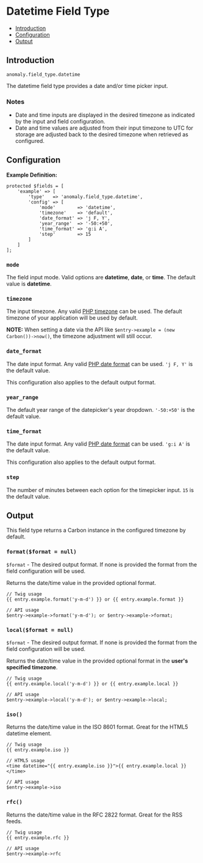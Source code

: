 # Datetime Field Type

- [Introduction](#introduction)
- [Configuration](#configuration)
- [Output](#output)


<a name="introduction"></a>
## Introduction

`anomaly.field_type.datetime`

The datetime field type provides a date and/or time picker input.

### Notes

- Date and time inputs are displayed in the desired timezone as indicated by the input and field configuration.
- Date and time values are adjusted from their input timezone to UTC for storage are adjusted back to the desired timezone when retrieved as configured.


<a name="configuration"></a>
## Configuration

**Example Definition:**

    protected $fields = [
        'example' => [
            'type'   => 'anomaly.field_type.datetime',
            'config' => [
                'mode'        => 'datetime',
                'timezone'    => 'default',
                'date_format' => 'j F, Y',
                'year_range'  => '-50:+50',
                'time_format' => 'g:i A',
                'step'        => 15
            ]
        ]
    ];

### `mode`

The field input mode. Valid options are **datetime**, **date**, or **time**. The default value is **datetime**.

### `timezone`

The input timezone. Any valid [PHP timezone](http://php.net/manual/en/timezones.php) can be used. The default timezone of your application will be used by default.

**NOTE:** When setting a date via the API like `$entry->example = (new Carbon())->now()`, the timezone adjustment will still occur.

### `date_format`

The date input format. Any valid [PHP date format](http://php.net/manual/en/function.date.php) can be used. `'j F, Y'` is the default value.

This configuration also applies to the default output format. 

### `year_range`

The default year range of the datepicker's year dropdown. `'-50:+50'` is the default value.
   
### `time_format`

The date input format. Any valid [PHP date format](http://php.net/manual/en/function.date.php) can be used. `'g:i A'` is the default value.

This configuration also applies to the default output format. 

### `step`

The number of minutes between each option for the timepicker input. `15` is the default value.


<a name="output"></a>
## Output

This field type returns a Carbon instance in the configured timezone by default.

### `format($format = null)`

`$format` - The desired output format. If none is provided the format from the field configuration will be used. 

Returns the date/time value in the provided optional format.

    // Twig usage
    {{ entry.example.format('y-m-d') }} or {{ entry.example.format }}
    
    // API usage
    $entry->example->format('y-m-d'); or $entry->example->format;

### `local($format = null)`

`$format` - The desired output format. If none is provided the format from the field configuration will be used. 

Returns the date/time value in the provided optional format in the **user's specified timezone**.

    // Twig usage
    {{ entry.example.local('y-m-d') }} or {{ entry.example.local }}
    
    // API usage
    $entry->example->local('y-m-d'); or $entry->example->local;

### `iso()`

Returns the date/time value in the ISO 8601 format. Great for the HTML5 datetime element.

    // Twig usage
    {{ entry.example.iso }}
    
    // HTML5 usage
    <time datetime="{{ entry.example.iso }}">{{ entry.example.local }}</time>
    
    // API usage
    $entry->example->iso

### `rfc()`

Returns the date/time value in the RFC 2822 format. Great for the RSS feeds.

    // Twig usage
    {{ entry.example.rfc }}
    
    // API usage
    $entry->example->rfc
